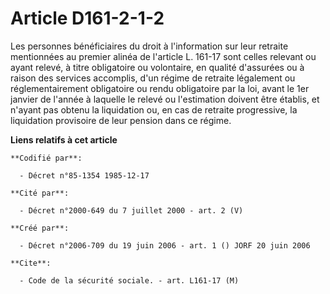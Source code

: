 # Article D161-2-1-2

Les personnes bénéficiaires du droit à l'information sur leur retraite mentionnées au premier alinéa de l'article L. 161-17
sont celles relevant ou ayant relevé, à titre obligatoire ou volontaire, en qualité d'assurées ou à raison des services
accomplis, d'un régime de retraite légalement ou réglementairement obligatoire ou rendu obligatoire par la loi, avant le 1er
janvier de l'année à laquelle le relevé ou l'estimation doivent être établis, et n'ayant pas obtenu la liquidation ou, en cas
de retraite progressive, la liquidation provisoire de leur pension dans ce régime.

**Liens relatifs à cet article**

	**Codifié par**:

	  - Décret n°85-1354 1985-12-17

	**Cité par**:

	  - Décret n°2000-649 du 7 juillet 2000 - art. 2 (V)

	**Créé par**:

	  - Décret n°2006-709 du 19 juin 2006 - art. 1 () JORF 20 juin 2006

	**Cite**:

	  - Code de la sécurité sociale. - art. L161-17 (M)
